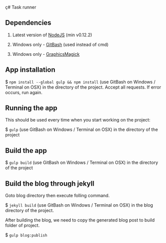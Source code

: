 ç# Task runner


## Dependencies

1. Latest version of [NodeJS](http://nodejs.org/) (min v0.12.2)

2. Windows only - [GitBash](http://git-scm.com/downloads) (used instead of cmd)

3. Windows only - [GraphicsMagick](http://sourceforge.net/projects/graphicsmagick/files/graphicsmagick-binaries/1.3.21/)


## App installation

$ `npm install --global gulp && npm install` (use GitBash on Windows / Terminal on OSX) in the directory of the project. Accept all requests. If error occurs, run again.


## Running the app

This should be used every time when you start working on the project:

$ `gulp` (use GitBash on Windows / Terminal on OSX) in the directory of the project


## Build the app

$ `gulp build` (use GitBash on Windows / Terminal on OSX) in the directory of the project


## Build the blog through jekyll
Goto blog directory then execute folling command.

$ `jekyll build` (use GitBash on Windows / Terminal on OSX) in the blog directory of the project.

After building the blog, we need to copy the generated blog post to build folder of project.

$ `gulp blog:publish`

